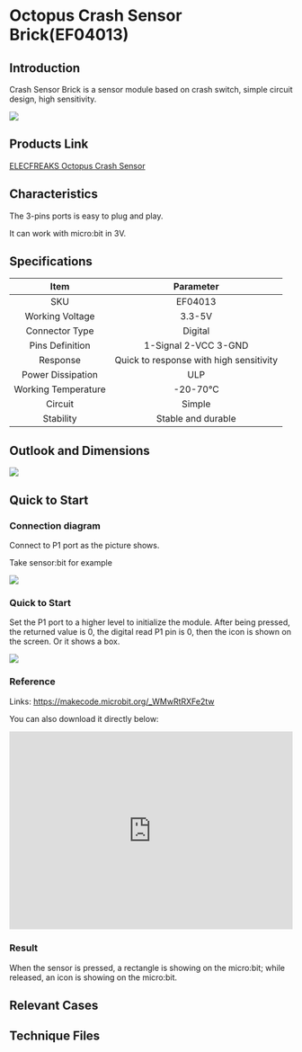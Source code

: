 # Octopus Crash Sensor Brick(EF04013)

## Introduction

 Crash Sensor Brick is a sensor module based on crash switch, simple circuit design, high sensitivity.


 ![](./images/YR7t4Pj.jpg)

## Products Link

[ELECFREAKS Octopus Crash Sensor](https://shop.elecfreaks.com/products/elecfreaks-octopus-crash-sensor?_pos=1&_sid=60f4b6135&_ss=r)

## Characteristics

 The 3-pins ports is easy to plug and play.

  It can work with micro:bit in 3V. 

## Specifications


Item | Parameter 
:-: | :-:  
SKU|EF04013
Working Voltage|3.3-5V
   Connector Type    |Digital
Pins Definition|1-Signal 2-VCC 3-GND
Response|Quick to response with high sensitivity
Power Dissipation|ULP
Working Temperature|-20-70℃
Circuit|Simple
Stability|Stable and durable
## Outlook and Dimensions


 ![](./images/vtK7bwP.png)

## Quick to Start

### Connection diagram
 Connect to P1 port as the picture shows.

Take sensor:bit for example

 ![](./images/UUQlBRi.png)

### Quick to Start
 Set the P1 port to a higher level to initialize the module.
 After being pressed, the returned value is 0,  the digital read P1 pin is  0, then the icon is shown on the screen.
 Or it shows a box.

 ![](./images/Lp93T7L.png)

### Reference
Links: https://makecode.microbit.org/_WMwRtRXFe2tw

You can also download it directly below:

<div style="position:relative;height:0;padding-bottom:70%;overflow:hidden;"><iframe style="position:absolute;top:0;left:0;width:100%;height:100%;" src="https://makecode.microbit.org/#pub:_WMwRtRXFe2tw" frameborder="0" sandbox="allow-popups allow-forms allow-scripts allow-same-origin"></iframe></div>  


### Result



When the sensor is pressed, a rectangle is showing on the micro:bit; while released, an icon is showing on the micro:bit.

## Relevant Cases 


## Technique Files

